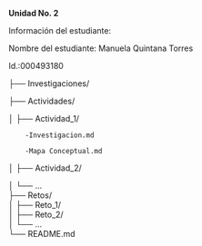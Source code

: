 **Unidad No. 2**


Información del estudiante: 

Nombre del estudiante: Manuela Quintana Torres


Id.:000493180

├── Investigaciones/    

├── Actividades/        

│   ├── Actividad_1/ 

        -Investigacion.md

        -Mapa Conceptual.md



│   ├── Actividad_2/         

│   └── ...                   
├── Retos/                     
│   ├── Reto_1/               
│   ├── Reto_2/               
│   └── ...                   
└── README.md                 

